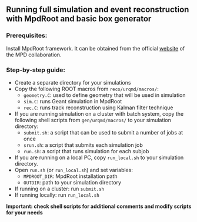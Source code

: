 ## Running full simulation and event reconstruction with MpdRoot and basic box generator

### Prerequisites:

Install MpdRoot framework. It can be obtained from the official [website](http://mpd.jinr.ru/howto-install/) of the MPD collaboration.

### Step-by-step guide:

- Create a separate directory for your simulations
- Copy the following ROOT macros from `reco/urqmd/macros/`:
    * `geometry.C`: used to define geometry that will be used in simulation
    * `sim.C`: runs Geant simulation in MpdRoot
    * `rec.C`: runs track reconstruction using Kalman filter technique
- If you are running simulation on a cluster with batch system, copy the following shell scripts from `gen/urqmd/macros/` to your simulation directory:
    * `submit.sh`: a script that can be used to submit a number of jobs at once
    * `srun.sh`: a script that submits each simulation job
    * `run.sh`: a script that runs simulation for each subjob
- If you are running on a local PC, copy `run_local.sh` to your simulation directory.
- Open `run.sh` (or `run_local.sh`) and set variables:
    * `MPDROOT_DIR`: MpdRoot installation path
    * `OUTDIR`: path to your simulation directory
- If running on a cluster: run `submit.sh`
- If running locally: run `run_local.sh`

**Important: check shell scripts for additional comments and modify scripts for your needs**